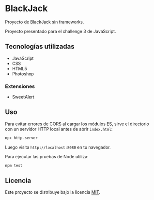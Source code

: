 # BlackJack
Proyecto de BlackJack sin frameworks.

Proyecto presentado para el challenge 3 de JavaScript.

## Tecnologías utilizadas
- JavaScript
- CSS
- HTML5
- Photoshop

### Extensiones
- SweetAlert

## Uso

Para evitar errores de CORS al cargar los módulos ES, sirve el directorio con un
servidor HTTP local antes de abrir `index.html`:

```bash
npx http-server
```

Luego visita `http://localhost:8080` en tu navegador.

Para ejecutar las pruebas de Node utiliza:

```bash
npm test
```

## Licencia

Este proyecto se distribuye bajo la licencia [MIT](LICENSE).
    
